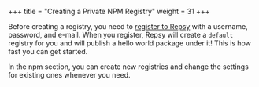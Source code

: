 +++
title = "Creating a Private NPM Registry"
weight = 31
+++

Before creating a registry, you need to [register to Repsy](https://docs.repsy.io/npm/register-and-create-registry/)  with a username, password, and e-mail. When you register, Repsy will create a `default` registry for you and will publish a hello world package under it! This is how fast you can get started. 

In the npm section, you can create new registries and change the settings for existing ones whenever you need.

